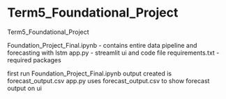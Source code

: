 # Term5_Foundational_Project
Term5_Foundational_Project

Foundation_Project_Final.ipynb - contains entire data pipeline and forecasting with lstm
app.py - streamlit ui and code file
requirements.txt - required packages

first run Foundation_Project_Final.ipynb
output created is forecast_output.csv
app.py uses forecast_output.csv to show forecast output on ui